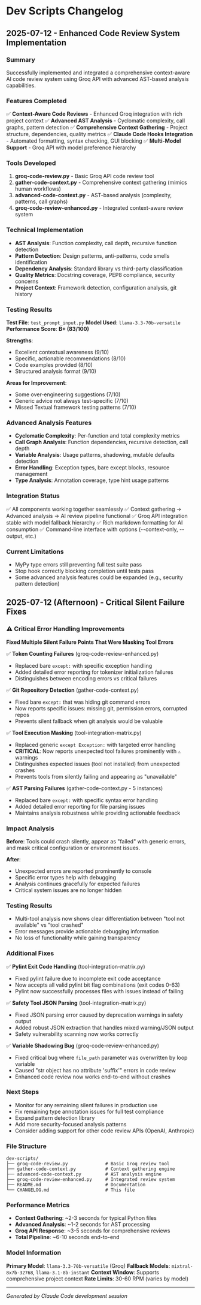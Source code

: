 # Dev Scripts Changelog

## 2025-07-12 - Enhanced Code Review System Implementation

### Summary
Successfully implemented and integrated a comprehensive context-aware AI code review system using Groq API with advanced AST-based analysis capabilities.

### Features Completed
✅ **Context-Aware Code Reviews** - Enhanced Groq integration with rich project context
✅ **Advanced AST Analysis** - Cyclomatic complexity, call graphs, pattern detection
✅ **Comprehensive Context Gathering** - Project structure, dependencies, quality metrics
✅ **Claude Code Hooks Integration** - Automated formatting, syntax checking, GUI blocking
✅ **Multi-Model Support** - Groq API with model preference hierarchy

### Tools Developed
1. **groq-code-review.py** - Basic Groq API code review tool
2. **gather-code-context.py** - Comprehensive context gathering (mimics human workflows)
3. **advanced-code-context.py** - AST-based analysis (complexity, patterns, call graphs)
4. **groq-code-review-enhanced.py** - Integrated context-aware review system

### Technical Implementation
- **AST Analysis**: Function complexity, call depth, recursive function detection
- **Pattern Detection**: Design patterns, anti-patterns, code smells identification  
- **Dependency Analysis**: Standard library vs third-party classification
- **Quality Metrics**: Docstring coverage, PEP8 compliance, security concerns
- **Project Context**: Framework detection, configuration analysis, git history

### Testing Results
**Test File**: `test_prompt_input.py`
**Model Used**: `llama-3.3-70b-versatile`
**Performance Score**: **B+ (83/100)**

**Strengths**:
- Excellent contextual awareness (9/10)
- Specific, actionable recommendations (8/10)
- Code examples provided (8/10)
- Structured analysis format (9/10)

**Areas for Improvement**:
- Some over-engineering suggestions (7/10)
- Generic advice not always test-specific (7/10)
- Missed Textual framework testing patterns (7/10)

### Advanced Analysis Features
- **Cyclomatic Complexity**: Per-function and total complexity metrics
- **Call Graph Analysis**: Function dependencies, recursive detection, call depth
- **Variable Analysis**: Usage patterns, shadowing, mutable defaults detection
- **Error Handling**: Exception types, bare except blocks, resource management
- **Type Analysis**: Annotation coverage, type hint usage patterns

### Integration Status
✅ All components working together seamlessly
✅ Context gathering → Advanced analysis → AI review pipeline functional
✅ Groq API integration stable with model fallback hierarchy
✅ Rich markdown formatting for AI consumption
✅ Command-line interface with options (--context-only, --output, etc.)

### Current Limitations
- MyPy type errors still preventing full test suite pass
- Stop hook correctly blocking completion until tests pass
- Some advanced analysis features could be expanded (e.g., security pattern detection)

## 2025-07-12 (Afternoon) - Critical Silent Failure Fixes

### ⚠️ Critical Error Handling Improvements
**Fixed Multiple Silent Failure Points That Were Masking Tool Errors**

✅ **Token Counting Failures** (groq-code-review-enhanced.py)
- Replaced bare `except:` with specific exception handling
- Added detailed error reporting for tokenizer initialization failures
- Distinguishes between encoding errors vs critical failures

✅ **Git Repository Detection** (gather-code-context.py) 
- Fixed bare `except:` that was hiding git command errors
- Now reports specific issues: missing git, permission errors, corrupted repos
- Prevents silent fallback when git analysis would be valuable

✅ **Tool Execution Masking** (tool-integration-matrix.py)
- Replaced generic `except Exception:` with targeted error handling
- **CRITICAL**: Now reports unexpected tool failures prominently with `⚠️` warnings
- Distinguishes expected issues (tool not installed) from unexpected crashes
- Prevents tools from silently failing and appearing as "unavailable"

✅ **AST Parsing Failures** (gather-code-context.py - 5 instances)
- Replaced bare `except:` with specific syntax error handling
- Added detailed error reporting for file parsing issues
- Maintains analysis robustness while providing actionable feedback

### Impact Analysis
**Before**: Tools could crash silently, appear as "failed" with generic errors, and mask critical configuration or environment issues.

**After**: 
- Unexpected errors are reported prominently to console
- Specific error types help with debugging
- Analysis continues gracefully for expected failures
- Critical system issues are no longer hidden

### Testing Results
- Multi-tool analysis now shows clear differentiation between "tool not available" vs "tool crashed"  
- Error messages provide actionable debugging information
- No loss of functionality while gaining transparency

### Additional Fixes
✅ **Pylint Exit Code Handling** (tool-integration-matrix.py)
- Fixed pylint failure due to incomplete exit code acceptance
- Now accepts all valid pylint bit flag combinations (exit codes 0-63)
- Pylint now successfully processes files with issues instead of failing

✅ **Safety Tool JSON Parsing** (tool-integration-matrix.py) 
- Fixed JSON parsing error caused by deprecation warnings in safety output
- Added robust JSON extraction that handles mixed warning/JSON output
- Safety vulnerability scanning now works correctly

✅ **Variable Shadowing Bug** (groq-code-review-enhanced.py)
- Fixed critical bug where `file_path` parameter was overwritten by loop variable
- Caused "str object has no attribute 'suffix'" errors in code review
- Enhanced code review now works end-to-end without crashes

### Next Steps
- Monitor for any remaining silent failures in production use
- Fix remaining type annotation issues for full test compliance
- Expand pattern detection library
- Add more security-focused analysis patterns
- Consider adding support for other code review APIs (OpenAI, Anthropic)

### File Structure
```
dev-scripts/
├── groq-code-review.py              # Basic Groq review tool
├── gather-code-context.py           # Context gathering engine
├── advanced-code-context.py         # AST analysis engine  
├── groq-code-review-enhanced.py     # Integrated review system
├── README.md                        # Documentation
└── CHANGELOG.md                     # This file
```

### Performance Metrics
- **Context Gathering**: ~2-3 seconds for typical Python files
- **Advanced Analysis**: ~1-2 seconds for AST processing
- **Groq API Response**: ~3-5 seconds for comprehensive reviews
- **Total Pipeline**: ~6-10 seconds end-to-end

### Model Information
**Primary Model**: `llama-3.3-70b-versatile` (Groq)
**Fallback Models**: `mixtral-8x7b-32768`, `llama-3.1-8b-instant`
**Context Window**: Supports comprehensive project context
**Rate Limits**: 30-60 RPM (varies by model)

---
*Generated by Claude Code development session*
